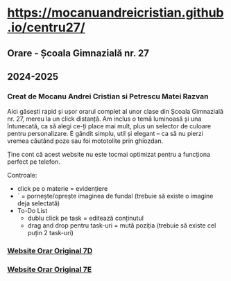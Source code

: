 <h1><a href="https://mocanuandreicristian.github.io/centru27/" target="_blank">https://mocanuandreicristian.github.io/centru27/</a></h1>

<h2>Orare - Școala Gimnazială nr. 27</h2>
                    <h2>2024-2025</h2>
                    <h3>Creat de Mocanu Andrei Cristian si Petrescu Matei Razvan</h3>
                    <p>
                        Aici găsești rapid și ușor orarul complet al unor clase din Școala
                        Gimnazială nr. 27, mereu la un click distanță. Am inclus o temă luminoasă și
                        una întunecată, ca să alegi ce-ți place mai mult, plus un selector de
                        culoare pentru personalizare. E gândit simplu, util și elegant – ca să nu
                        pierzi vremea căutând poze sau foi mototolite prin ghiozdan.
                    </p>
                    <p>
                        Ține cont că acest website nu este tocmai optimizat pentru a funcționa
                        perfect pe telefon.
                    </p>
                    <p>Controale:</p>
                    <ul>
                        <li>click pe o materie = evidențiere</li>
                        <li>
                            ` = pornește/oprește imaginea de fundal (trebuie să existe o imagine
                            deja selectată)
                        </li>
                        <li>
                            To-Do List
                            <ul>
                                <li>dublu click pe task = editează conținutul</li>
                                <li>
                                    drag and drop pentru task-uri = mută poziția (trebuie să existe
                                    cel puțin 2 task-uri)
                                </li>
                            </ul>
                        </li>
                    </ul>
                    <h3>
                        <a href="https://27.surge.sh/7d" target="_blank"
                            >Website Orar Original 7D</a
                        >
                    </h3>
                    <h3>
                        <a href="https://27.surge.sh/7e" target="_blank"
                            >Website Orar Original 7E</a
                        >
                    </h3>

